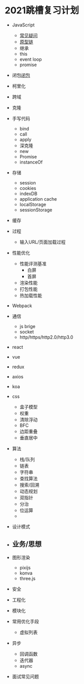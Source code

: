 # 2021跳槽复习计划
- JavaScript
  - [常见疑问](/$Rename/Hvísla「个人简介」/「知识库」Lib/JavaScript基础.md)
  - [原型链](/$Rename/Hvísla「个人简介」/「知识库」Lib/原型链.md)
  - 继承
  - this
  - event loop
  - promise
- 闭包[闭包](/$Rename/Hvísla「个人简介」/「知识库」Lib/闭包.md)
- 柯里化
- 跨域
- 克隆
- 手写代码
  - bind
  - call
  - apply
  - 深克隆
  - new
  - Promise
  - instanceOf
- 存储
  - session
  - cookies
  - indexDB
  - application cache
  - localStorage
  - sessionStorage
- 缓存
- 过程
  - 输入URL/页面加载过程
- 性能优化
  - 性能评测基准
    - 白屏
    - 首屏
  - 渲染性能
  - 打包性能
  - 热加载性能
- Webpack
- 通信
  - js brige
  - socket
  - http/https/http2.0/http3.0
- react
- vue
- redux
- axios
- koa
- css
  - 盒子模型
  - 权重
  - 清除浮动
  - BFC
  - 边距重叠
  - 垂直居中
- 算法
  - 栈/队列
  - 链表
  - 字符串
  - 查找算法
  - 搜索/回溯
  - 动态规划
  - 双指针
  - 分治
  - 位运算
  - 
- 设计模式
- 业务/思想
  - 
- 图形渲染
  - pixijs
  - konva
  - three.js
- 安全
- 工程化
- 模块化
- 常用优化手段
  - 虚拟列表
- 异步
  - 回调函数
  - 迭代器
  - async

- 面试常见问题